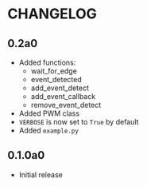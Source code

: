 # CHANGELOG

## 0.2a0
* Added functions:
    * wait_for_edge
    * event_detected
    * add_event_detect
    * add_event_callback
    * remove_event_detect
* Added PWM  class
* `VERBOSE` is now set to `True` by default
* Added `example.py`

## 0.1.0a0
* Initial release
